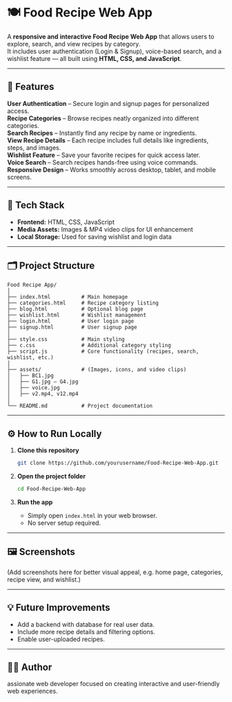 # 🍽️ Food Recipe Web App

A **responsive and interactive Food Recipe Web App** that allows users to explore, search, and view recipes by category.  
It includes user authentication (Login & Signup), voice-based search, and a wishlist feature — all built using **HTML, CSS, and JavaScript**.

---

## 🚀 Features

 **User Authentication** – Secure login and signup pages for personalized access.  
 **Recipe Categories** – Browse recipes neatly organized into different categories.  
 **Search Recipes** – Instantly find any recipe by name or ingredients.  
 **View Recipe Details** – Each recipe includes full details like ingredients, steps, and images.  
 **Wishlist Feature** – Save your favorite recipes for quick access later.  
 **Voice Search** – Search recipes hands-free using voice commands.  
 **Responsive Design** – Works smoothly across desktop, tablet, and mobile screens.

---

## 🧩 Tech Stack

- **Frontend:** HTML, CSS, JavaScript  
- **Media Assets:** Images & MP4 video clips for UI enhancement  
- **Local Storage:** Used for saving wishlist and login data

---

## 🗂️ Project Structure

```
Food Recipe App/
│
├── index.html          # Main homepage
├── categories.html     # Recipe category listing
├── blog.html           # Optional blog page
├── wishlist.html       # Wishlist management
├── login.html          # User login page
├── signup.html         # User signup page
│
├── style.css           # Main styling
├── c.css               # Additional category styling
├── script.js           # Core functionality (recipes, search, wishlist, etc.)
│
├── assets/             # (Images, icons, and video clips)
│   ├── BC1.jpg
│   ├── G1.jpg – G4.jpg
│   ├── voice.jpg
│   ├── v2.mp4, v12.mp4
│
└── README.md           # Project documentation
```

---

## ⚙️ How to Run Locally

1. **Clone this repository**
   ```bash
   git clone https://github.com/yourusername/Food-Recipe-Web-App.git
   ```

2. **Open the project folder**
   ```bash
   cd Food-Recipe-Web-App
   ```

3. **Run the app**
   - Simply open `index.html` in your web browser.  
   - No server setup required.

---

## 🖼️ Screenshots

(Add screenshots here for better visual appeal, e.g. home page, categories, recipe view, and wishlist.)

---

## 💡 Future Improvements

- Add a backend with database for real user data.  
- Include more recipe details and filtering options.  
- Enable user-uploaded recipes.

---

## 👩‍💻 Author
assionate web developer focused on creating interactive and user-friendly web experiences.
